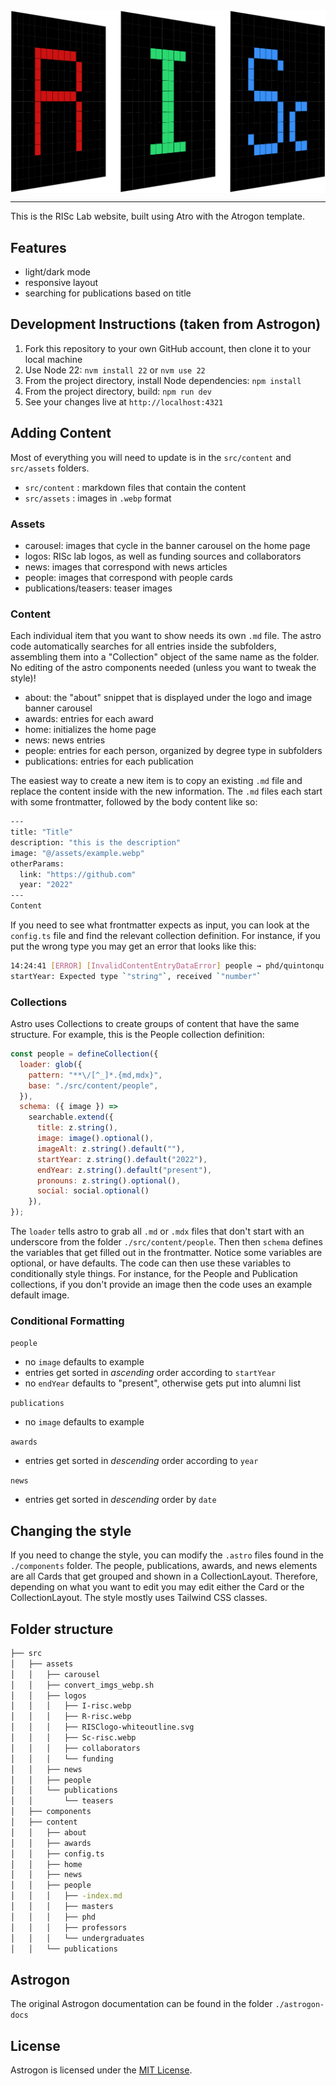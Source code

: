 
<div align="center">
  <img src="src/assets/logos/RISClogo-whiteoutline.svg" style="max-height:20%;" alt="RISc Logo" align="center" />
</div>

---

This is the RISc Lab website, built using Atro with the Atrogon template.

## Features
- light/dark mode
- responsive layout
- searching for publications based on title

## Development Instructions (taken from Astrogon)

1. Fork this repository to your own GitHub account, then clone it to your local machine
2. Use Node 22: `nvm install 22` or `nvm use 22`
3. From the project directory, install Node dependencies: `npm install`
4. From the project directory, build: `npm run dev`
5. See your changes live at `http://localhost:4321`

## Adding Content
Most of everything you will need to update is in the ```src/content``` and ```src/assets``` folders. 

- ```src/content``` : markdown files that contain the content
- ```src/assets``` : images in ```.webp``` format

### Assets
- carousel: images that cycle in the banner carousel on the home page
- logos: RISc lab logos, as well as funding sources and collaborators
- news: images that correspond with news articles
- people: images that correspond with people cards
- publications/teasers: teaser images

### Content
Each individual item that you want to show needs its own ```.md``` file. The astro code automatically searches for all entries inside the subfolders, assembling them into a "Collection" object of the same name as the folder. No editing of the astro components needed (unless you want to tweak the style)!

- about: the "about" snippet that is displayed under the logo and image banner carousel
- awards: entries for each award
- home: initializes the home page
- news: news entries
- people: entries for each person, organized by degree type in subfolders
- publications: entries for each publication

The easiest way to create a new item is to copy an existing ```.md``` file and replace the content inside with the new information. The ```.md``` files each start with some frontmatter, followed by the body content like so:

``` bash
---
title: "Title"
description: "this is the description"
image: "@/assets/example.webp"
otherParams:
  link: "https://github.com"
  year: "2022"
---
Content
```
If you need to see what frontmatter expects as input, you can look at the ```config.ts``` file and find the relevant collection definition. For instance, if you put the wrong type you may get an error that looks like this:

```bash
14:24:41 [ERROR] [InvalidContentEntryDataError] people → phd/quintonqu data does not match collection schema.
startYear: Expected type `"string"`, received `"number"`
```

### Collections
Astro uses Collections to create groups of content that have the same structure. For example, this is the People collection definition:

```javascript
const people = defineCollection({
  loader: glob({
    pattern: "**\/[^_]*.{md,mdx}",
    base: "./src/content/people",
  }),
  schema: ({ image }) =>
    searchable.extend({
      title: z.string(),
      image: image().optional(),
      imageAlt: z.string().default(""),
      startYear: z.string().default("2022"), 
      endYear: z.string().default("present"),
      pronouns: z.string().optional(),
      social: social.optional()
    }),
});
```
The ```loader``` tells astro to grab all ```.md``` or ```.mdx``` files that don't start with an underscore from the folder ```./src/content/people```. Then then ```schema``` defines the variables that get filled out in the frontmatter. Notice some variables are optional, or have defaults. The code can then use these variables to conditionally style things. For instance, for the People and Publication collections, if you don't provide an image then the code uses an example default image.

### Conditional Formatting

```people```
 - no ```image``` defaults to example
 - entries get sorted in *ascending* order according to ```startYear```
 - no ```endYear``` defaults to "present", otherwise gets put into alumni list

```publications```
 - no ```image``` defaults to example

```awards```
 - entries get sorted in *descending* order according to ```year```

```news```
 - entries get sorted in *descending* order by ```date```

## Changing the style
If you need to change the style, you can modify the ```.astro``` files found in the ```./components``` folder. The people, publications, awards, and news elements are all Cards that get grouped and shown in a CollectionLayout. Therefore, depending on what you want to edit you may edit either the Card or the CollectionLayout. The style mostly uses Tailwind CSS classes. 

## Folder structure
``` bash
├── src
│   ├── assets
│   │   ├── carousel
│   │   ├── convert_imgs_webp.sh
│   │   ├── logos
│   │   │   ├── I-risc.webp
│   │   │   ├── R-risc.webp
│   │   │   ├── RISClogo-whiteoutline.svg
│   │   │   ├── Sc-risc.webp
│   │   │   ├── collaborators
│   │   │   └── funding
│   │   ├── news
│   │   ├── people
│   │   └── publications
│   │       └── teasers
│   ├── components
│   ├── content
│   │   ├── about
│   │   ├── awards
│   │   ├── config.ts
│   │   ├── home
│   │   ├── news
│   │   ├── people
│   │   │   ├── -index.md
│   │   │   ├── masters
│   │   │   ├── phd
│   │   │   ├── professors
│   │   │   └── undergraduates
│   │   └── publications
```

## Astrogon
The original Astrogon documentation can be found in the folder ```./astrogon-docs```

## License
Astrogon is licensed under the [MIT License](LICENSE).

